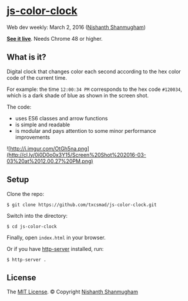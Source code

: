 # [js-color-clock](https://txcsmad.github.io/js-color-clock)

Web dev weekly: March 2, 2016 ([Nishanth Shanmugham](https://github.com/nishanths))

**[See it live](https://txcsmad.github.io/js-color-clock)**. Needs Chrome 48 or higher.

## What is it?

Digital clock that changes color each second according to the hex color code of the current time. 

For example: the time `12:00:34 PM` corresponds to the hex code `#120034`, which is a dark shade of blue as shown in the screen shot.

The code:

- uses ES6 classes and arrow functions
- is simple and readable
- is modular and pays attention to some minor performance improvements

![http://i.imgur.com/OtGh5na.png](http://cl.ly/0i0D0o0x3Y15/Screen%20Shot%202016-03-03%20at%2012.00.27%20PM.png)

## Setup

Clone the repo:

```
$ git clone https://github.com/txcsmad/js-color-clock.git
```

Switch into the directory:

```
$ cd js-color-clock
```

Finally, open `index.html` in your browser.

Or if you have [http-server](https://github.com/indexzero/http-server) installed, run:

```
$ http-server .
```

## License

The [MIT License](nishanths.mit-license.org). © Copyright [Nishanth Shanmugham](https://github.com/nishanths)
